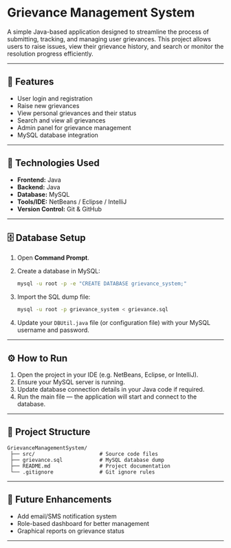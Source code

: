 # Grievance Management System

A simple Java-based application designed to streamline the process of submitting, tracking, and managing user grievances.
This project allows users to raise issues, view their grievance history, and search or monitor the resolution progress efficiently.

---

## 🚀 Features

* User login and registration
* Raise new grievances
* View personal grievances and their status
* Search and view all grievances
* Admin panel for grievance management
* MySQL database integration

---

## 🧩 Technologies Used

* **Frontend:** Java 
* **Backend:** Java
* **Database:** MySQL
* **Tools/IDE:** NetBeans / Eclipse / IntelliJ
* **Version Control:** Git & GitHub

---

## 🗄️ Database Setup

1. Open **Command Prompt**.
2. Create a database in MySQL:

   ```bash
   mysql -u root -p -e "CREATE DATABASE grievance_system;"
   ```
3. Import the SQL dump file:

   ```bash
   mysql -u root -p grievance_system < grievance.sql
   ```
4. Update your `DBUtil.java` file (or configuration file) with your MySQL username and password.

---

## ⚙️ How to Run

1. Open the project in your IDE (e.g. NetBeans, Eclipse, or IntelliJ).
2. Ensure your MySQL server is running.
3. Update database connection details in your Java code if required.
4. Run the main file — the application will start and connect to the database.

---

## 📂 Project Structure

```
GrievanceManagementSystem/
 ├── src/                     # Source code files
 ├── grievance.sql            # MySQL database dump
 ├── README.md                # Project documentation
 └── .gitignore               # Git ignore rules
```

---

## 🧠 Future Enhancements

* Add email/SMS notification system
* Role-based dashboard for better management
* Graphical reports on grievance status

---




